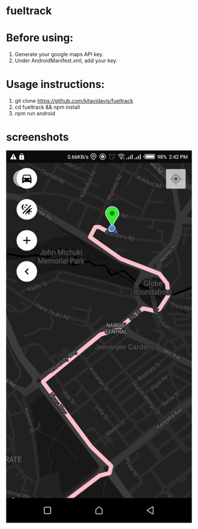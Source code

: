 # fueltrack

# Before using:
1. Generate your google maps API key.
2. Under AndroidManifest.xml, add your key.

# Usage instructions:

1. git clone https://github.com/kitavidavis/fueltrack
2. cd fueltrack && npm install
3. npm run android


# screenshots
![](./Screenshot_20220414-144300.png) 
